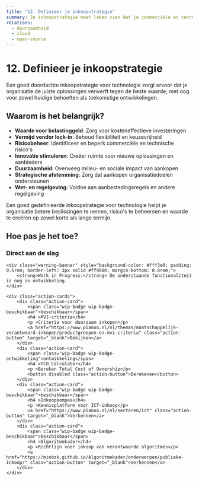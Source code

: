 ```yaml
---
title: "12. Definieer je inkoopstrategie"
summary: Je inkoopstrategie moet laten zien dat je commerciële en technologische aspecten hebt overwogen.
relations:
  - duurzaamheid
  - cloud
  - open-source
---
```


# 12. Definieer je inkoopstrategie

Een goed doordachte inkoopstrategie voor technologie zorgt ervoor dat je organisatie de juiste oplossingen verwerft tegen de beste waarde, met oog voor zowel huidige behoeften als toekomstige ontwikkelingen.

## Waarom is het belangrijk?

- **Waarde voor belastinggeld**: Zorg voor kosteneffectieve investeringen
- **Vermijd vendor lock-in**: Behoud flexibiliteit en keuzevrijheid
- **Risicobeheer**: Identificeer en beperk commerciële en technische risico's
- **Innovatie stimuleren**: Creëer ruimte voor nieuwe oplossingen en aanbieders
- **Duurzaamheid**: Overweeg milieu- en sociale impact van aankopen
- **Strategische afstemming**: Zorg dat aankopen organisatiedoelen ondersteunen
- **Wet- en regelgeving**: Voldoe aan aanbestedingsregels en andere regelgeving

Een goed gedefinieerde inkoopstrategie voor technologie helpt je organisatie betere beslissingen te nemen, risico's te beheersen en waarde te creëren op zowel korte als lange termijn.

## Hoe pas je het toe?

<div class="direct-aan-de-slag">
    <h3>Direct aan de slag</h3>

    <div class="warning-banner" style="background-color: #fff3e0; padding: 0.5rem; border-left: 3px solid #ff9800; margin-bottom: 0.8rem;">
        <strong>Work in Progress:</strong> De onderstaande functionaliteit is nog in ontwikkeling.
    </div>

    <div class="action-cards">
        <div class="action-card">
            <span class="wip-badge wip-badge-beschikbaar">beschikbaar</span>
            <h4 >MVI-criteria</h4>
            <p >Criteria voor duurzaam inkopen</p>
            <a href="https://www.pianoo.nl/nl/themas/maatschappelijk-verantwoord-inkopen/productgroepen-en-mvi-criteria" class="action-button" target="_blank">Bekijken</a>
        </div>
        <div class="action-card">
            <span class="wip-badge wip-badge-ontwikkeling">ontwikkeling</span>
            <h4 >TCO Calculator</h4>
            <p >Bereken Total Cost of Ownership</p>
            <button disabled class="action-button">Berekenen</button>
        </div>
        <div class="action-card">
            <span class="wip-badge wip-badge-beschikbaar">beschikbaar</span>
            <h4 >Inkoopkompas</h4>
            <p >Kennisplatform voor ICT-inkoop</p>
            <a href="https://www.pianoo.nl/nl/sectoren/ict" class="action-button" target="_blank">Verkennen</a>
        </div>
        <div class="action-card">
            <span class="wip-badge wip-badge-beschikbaar">beschikbaar</span>
            <h4 >Algoritmekader</h4>
            <p >Richtlijn voor inkoop van verantwoorde algoritmes</p>
            <a href="https://minbzk.github.io/Algoritmekader/onderwerpen/publieke-inkoop/" class="action-button" target="_blank">Verkennen</a>
        </div>
    </div>
</div>

